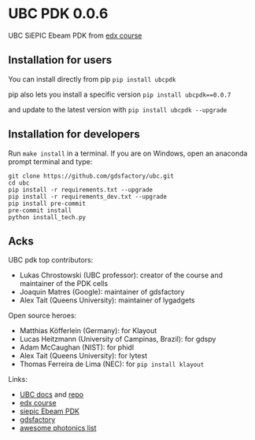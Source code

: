 # UBC PDK 0.0.6

UBC SiEPIC Ebeam PDK from [edx course](https://www.edx.org/course/silicon-photonics-design-fabrication-and-data-ana)

## Installation for users

You can install directly from pip `pip install ubcpdk`

pip also lets you install a specific version `pip install ubcpdk==0.0.7`

and update to the latest version with `pip install ubcpdk --upgrade`

## Installation for developers

Run `make install` in a terminal. If you are on Windows, open an anaconda prompt terminal and type:

```
git clone https://github.com/gdsfactory/ubc.git
cd ubc
pip install -r requirements.txt --upgrade
pip install -r requirements_dev.txt --upgrade
pip install pre-commit
pre-commit install
python install_tech.py
```

## Acks

UBC pdk top contributors:

- Lukas Chrostowski (UBC professor): creator of the course and maintainer of the PDK cells
- Joaquin Matres (Google): maintainer of gdsfactory
- Alex Tait (Queens University): maintainer of lygadgets

Open source heroes:

- Matthias Köfferlein (Germany): for Klayout
- Lucas Heitzmann (University of Campinas, Brazil): for gdspy
- Adam McCaughan (NIST): for phidl
- Alex Tait (Queens University): for lytest
- Thomas Ferreira de Lima (NEC): for `pip install klayout`


Links:

- [UBC docs](https://gdsfactory.github.io/ubc/) and [repo](https://github.com/gdsfactory/ubc)
- [edx course](https://www.edx.org/course/silicon-photonics-design-fabrication-and-data-ana)
- [siepic Ebeam PDK](https://github.com/lukasc-ubc/SiEPIC_EBeam_PDK)
- [gdsfactory](https://gdsfactory.github.io/gdsfactory/)
- [awesome photonics list](https://github.com/joamatab/awesome_photonics)
